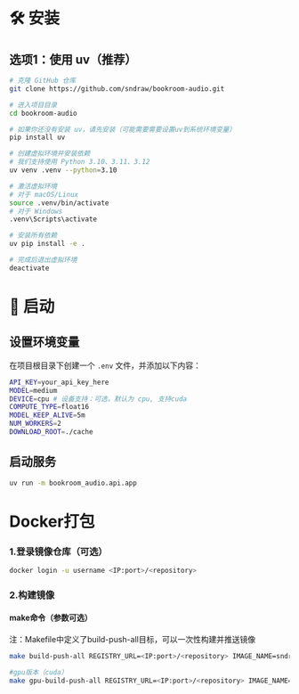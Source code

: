 
# 🛠️ 安装

## 选项1：使用 uv（推荐）
```bash
# 克隆 GitHub 仓库
git clone https://github.com/sndraw/bookroom-audio.git

# 进入项目目录
cd bookroom-audio

# 如果你还没有安装 uv，请先安装（可能需要需要设置uv到系统环境变量）
pip install uv

# 创建虚拟环境并安装依赖
# 我们支持使用 Python 3.10、3.11、3.12
uv venv .venv --python=3.10

# 激活虚拟环境
# 对于 macOS/Linux
source .venv/bin/activate
# 对于 Windows
.venv\Scripts\activate

# 安装所有依赖
uv pip install -e .

# 完成后退出虚拟环境
deactivate
```

# 🚀 启动
## **设置环境变量**
在项目根目录下创建一个 `.env` 文件，并添加以下内容：
   
```bash
API_KEY=your_api_key_here
MODEL=medium
DEVICE=cpu # 设备支持：可选，默认为 cpu, 支持cuda
COMPUTE_TYPE=float16
MODEL_KEEP_ALIVE=5m
NUM_WORKERS=2
DOWNLOAD_ROOT=./cache

```
## **启动服务**
```bash
uv run -m bookroom_audio.api.app

```


# Docker打包
### 1.登录镜像仓库（可选）
```bash
docker login -u username <IP:port>/<repository>
```
### 2.构建镜像

#### make命令（参数可选）
注：Makefile中定义了build-push-all目标，可以一次性构建并推送镜像
```bash
make build-push-all REGISTRY_URL=<IP:port>/<repository> IMAGE_NAME=sndraw/bookroom-audio IMAGE_VERISON=0.0.1

#gpu版本（cuda）
make gpu-build-push-all REGISTRY_URL=<IP:port>/<repository> IMAGE_NAME=sndraw/bookroom-audio IMAGE_VERISON=0.0.1
```

